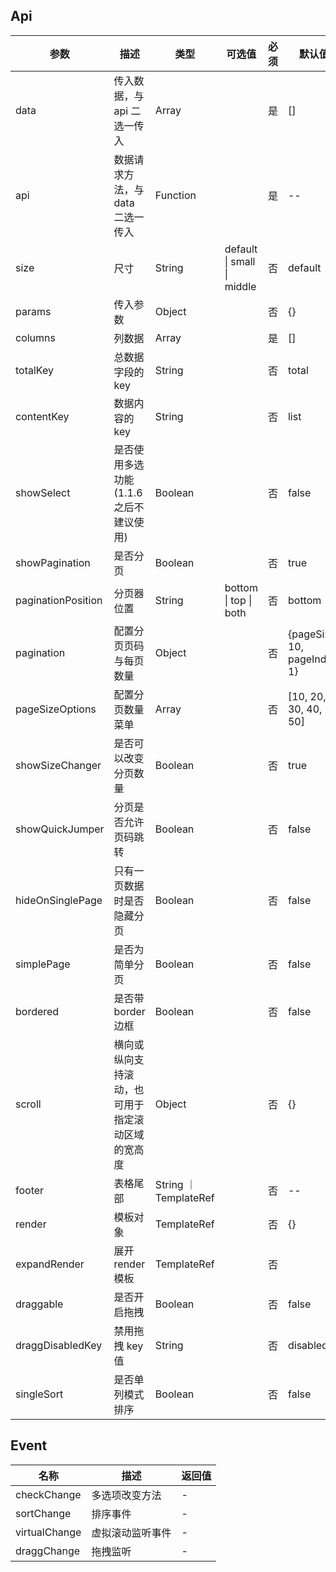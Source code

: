 ## Api

| 参数               | 描述                                             | 类型                  | 可选值                     | 必须 | 默认值                       |
| ------------------ | ------------------------------------------------ | --------------------- | -------------------------- | ---- | ---------------------------- |
| data               | 传入数据，与 api 二选一传入                      | Array                 |                            | 是   | []                           |
| api                | 数据请求方法，与 data 二选一传入                 | Function              |                            | 是   | --                           |
| size               | 尺寸                                             | String                | default \| small \| middle | 否   | default                      |
| params             | 传入参数                                         | Object                |                            | 否   | {}                           |
| columns            | 列数据                                           | Array                 |                            | 是   | []                           |
| totalKey           | 总数据字段的 key                                 | String                |                            | 否   | total                        |
| contentKey         | 数据内容的 key                                   | String                |                            | 否   | list                         |
| showSelect         | 是否使用多选功能(1.1.6 之后不建议使用)           | Boolean               |                            | 否   | false                        |
| showPagination     | 是否分页                                         | Boolean               |                            | 否   | true                         |
| paginationPosition | 分页器位置                                       | String                | bottom \| top \| both      | 否   | bottom                       |
| pagination         | 配置分页页码与每页数量                           | Object                |                            | 否   | {pageSize: 10, pageIndex: 1} |
| pageSizeOptions    | 配置分页数量菜单                                 | Array                 |                            | 否   | [10, 20, 30, 40, 50]         |
| showSizeChanger    | 是否可以改变分页数量                             | Boolean               |                            | 否   | true                         |
| showQuickJumper    | 分页是否允许页码跳转                             | Boolean               |                            | 否   | false                        |
| hideOnSinglePage   | 只有一页数据时是否隐藏分页                       | Boolean               |                            | 否   | false                        |
| simplePage         | 是否为简单分页                                   | Boolean               |                            | 否   | false                        |
| bordered           | 是否带 border 边框                               | Boolean               |                            | 否   | false                        |
| scroll             | 横向或纵向支持滚动，也可用于指定滚动区域的宽高度 | Object                |                            | 否   | {}                           |
| footer             | 表格尾部                                         | String ｜ TemplateRef |                            | 否   | --                           |
| render             | 模板对象                                         | TemplateRef           |                            | 否   | {}                           |
| expandRender       | 展开 render 模板                                 | TemplateRef           |                            | 否   |                              |
| draggable          | 是否开启拖拽                                     | Boolean               |                            | 否   | false                        |
| draggDisabledKey   | 禁用拖拽 key 值                                  | String                |                            | 否   | disabled                     |
| singleSort         | 是否单列模式排序                                 | Boolean               |                            | 否   | false                        |

<!-- | showRowSelection   | 显示下拉选择                                     | Boolean               |                            | 否   | false                            | -->
<!-- | selections         | 下拉选择配置项，配合 showRowSelection 使用       | Array                 |                            | 否   | [{text: '', onSelect: () => {}}] | -->

## Event

| 名称          | 描述             | 返回值 |
| ------------- | ---------------- | ------ |
| checkChange   | 多选项改变方法   | -      |
| sortChange    | 排序事件         | -      |
| virtualChange | 虚拟滚动监听事件 | -      |
| draggChange   | 拖拽监听         | -      |
